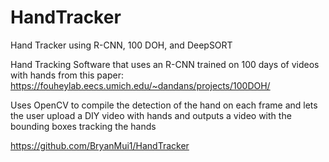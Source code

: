 # HandTracker
Hand Tracker using R-CNN, 100 DOH, and DeepSORT

Hand Tracking Software that uses an R-CNN trained on 100 days of videos with hands from this paper: 
https://fouheylab.eecs.umich.edu/~dandans/projects/100DOH/

Uses OpenCV to compile the detection of the hand on each frame and lets the user upload a DIY video with hands and outputs a video with the bounding boxes tracking the hands

https://github.com/BryanMui1/HandTracker
